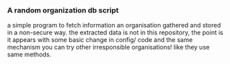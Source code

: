 ### A random organization db script
a simple program to fetch information an organisation gathered and stored in a non-secure way.
the extracted data is not in this repository, the point is it appears with some basic change in config/ code and the same mechanism you can try other irresponsible organisations! like they use same methods.

